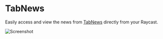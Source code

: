 # TabNews

Easily access and view the news from [TabNews](https://www.tabnews.com.br/) directly from your Raycast.

![Screenshot](/metadata/tabnews-1.png)
